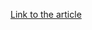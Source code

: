 [Link to the article](https://thehackernews.com/2025/04/chinese-smishing-kit-behind-widespread.html)

